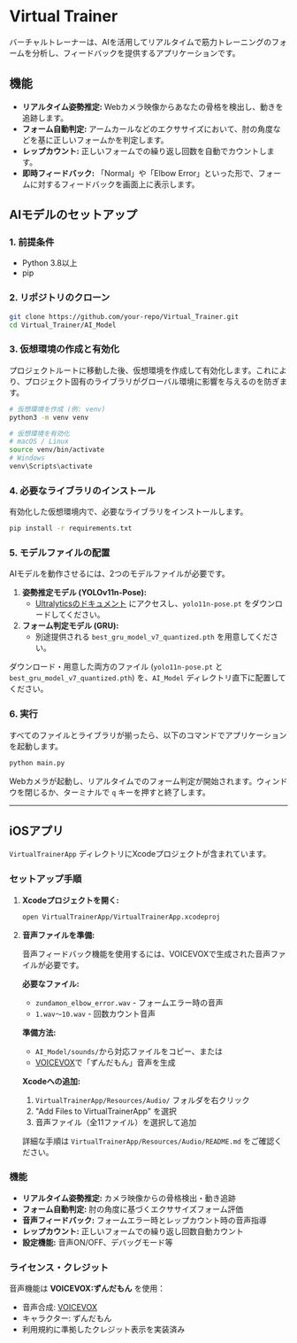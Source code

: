 # Virtual Trainer

バーチャルトレーナーは、AIを活用してリアルタイムで筋力トレーニングのフォームを分析し、フィードバックを提供するアプリケーションです。

## 機能

- **リアルタイム姿勢推定:** Webカメラ映像からあなたの骨格を検出し、動きを追跡します。
- **フォーム自動判定:** アームカールなどのエクササイズにおいて、肘の角度などを基に正しいフォームかを判定します。
- **レップカウント:** 正しいフォームでの繰り返し回数を自動でカウントします。
- **即時フィードバック:** 「Normal」や「Elbow Error」といった形で、フォームに対するフィードバックを画面上に表示します。

## AIモデルのセットアップ

### 1. 前提条件

- Python 3.8以上
- pip

### 2. リポジトリのクローン

```sh
git clone https://github.com/your-repo/Virtual_Trainer.git
cd Virtual_Trainer/AI_Model
```

### 3. 仮想環境の作成と有効化

プロジェクトルートに移動した後、仮想環境を作成して有効化します。これにより、プロジェクト固有のライブラリがグローバル環境に影響を与えるのを防ぎます。

```sh
# 仮想環境を作成 (例: venv)
python3 -m venv venv

# 仮想環境を有効化
# macOS / Linux
source venv/bin/activate
# Windows
venv\Scripts\activate
```

### 4. 必要なライブラリのインストール

有効化した仮想環境内で、必要なライブラリをインストールします。

```sh
pip install -r requirements.txt
```

### 5. モデルファイルの配置

AIモデルを動作させるには、2つのモデルファイルが必要です。

1.  **姿勢推定モデル (YOLOv11n-Pose):**
    - [Ultralyticsのドキュメント](https://docs.ultralytics.com/ja/tasks/pose/#models) にアクセスし、`yolo11n-pose.pt` をダウンロードしてください。
2.  **フォーム判定モデル (GRU):**
    - 別途提供される `best_gru_model_v7_quantized.pth` を用意してください。

ダウンロード・用意した両方のファイル (`yolo11n-pose.pt` と `best_gru_model_v7_quantized.pth`) を、`AI_Model` ディレクトリ直下に配置してください。

### 6. 実行

すべてのファイルとライブラリが揃ったら、以下のコマンドでアプリケーションを起動します。

```sh
python main.py
```

Webカメラが起動し、リアルタイムでのフォーム判定が開始されます。ウィンドウを閉じるか、ターミナルで `q` キーを押すと終了します。

---

## iOSアプリ

`VirtualTrainerApp` ディレクトリにXcodeプロジェクトが含まれています。

### セットアップ手順

1. **Xcodeプロジェクトを開く:**
   ```bash
   open VirtualTrainerApp/VirtualTrainerApp.xcodeproj
   ```

2. **音声ファイルを準備:**
   
   音声フィードバック機能を使用するには、VOICEVOXで生成された音声ファイルが必要です。
   
   **必要なファイル:**
   - `zundamon_elbow_error.wav` - フォームエラー時の音声
   - `1.wav〜10.wav` - 回数カウント音声
   
   **準備方法:**
   - `AI_Model/sounds/`から対応ファイルをコピー、または
   - [VOICEVOX](https://voicevox.hiroshiba.jp/)で「ずんだもん」音声を生成
   
   **Xcodeへの追加:**
   1. `VirtualTrainerApp/Resources/Audio/` フォルダを右クリック
   2. "Add Files to VirtualTrainerApp" を選択
   3. 音声ファイル（全11ファイル）を選択して追加
   
   詳細な手順は `VirtualTrainerApp/Resources/Audio/README.md` をご確認ください。

### 機能

- **リアルタイム姿勢推定:** カメラ映像からの骨格検出・動き追跡
- **フォーム自動判定:** 肘の角度に基づくエクササイズフォーム評価
- **音声フィードバック:** フォームエラー時とレップカウント時の音声指導
- **レップカウント:** 正しいフォームでの繰り返し回数自動カウント
- **設定機能:** 音声ON/OFF、デバッグモード等

### ライセンス・クレジット

音声機能は **VOICEVOX:ずんだもん** を使用：
- 音声合成: [VOICEVOX](https://voicevox.hiroshiba.jp/)
- キャラクター: ずんだもん
- 利用規約に準拠したクレジット表示を実装済み
